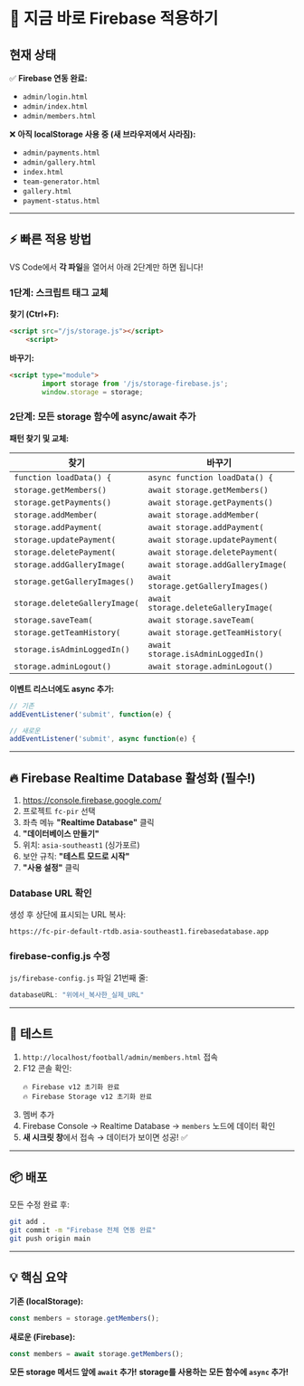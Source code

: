 # 🚀 지금 바로 Firebase 적용하기

## 현재 상태

✅ **Firebase 연동 완료:**
- `admin/login.html`
- `admin/index.html`
- `admin/members.html`

❌ **아직 localStorage 사용 중 (새 브라우저에서 사라짐):**
- `admin/payments.html`
- `admin/gallery.html`
- `index.html`
- `team-generator.html`
- `gallery.html`
- `payment-status.html`

---

## ⚡ 빠른 적용 방법

VS Code에서 **각 파일**을 열어서 아래 2단계만 하면 됩니다!

### 1단계: 스크립트 태그 교체

**찾기 (Ctrl+F):**
```html
<script src="/js/storage.js"></script>
    <script>
```

**바꾸기:**
```html
<script type="module">
        import storage from '/js/storage-firebase.js';
        window.storage = storage;
```

### 2단계: 모든 storage 함수에 async/await 추가

**패턴 찾기 및 교체:**

| 찾기 | 바꾸기 |
|------|--------|
| `function loadData() {` | `async function loadData() {` |
| `storage.getMembers()` | `await storage.getMembers()` |
| `storage.getPayments()` | `await storage.getPayments()` |
| `storage.addMember(` | `await storage.addMember(` |
| `storage.addPayment(` | `await storage.addPayment(` |
| `storage.updatePayment(` | `await storage.updatePayment(` |
| `storage.deletePayment(` | `await storage.deletePayment(` |
| `storage.addGalleryImage(` | `await storage.addGalleryImage(` |
| `storage.getGalleryImages()` | `await storage.getGalleryImages()` |
| `storage.deleteGalleryImage(` | `await storage.deleteGalleryImage(` |
| `storage.saveTeam(` | `await storage.saveTeam(` |
| `storage.getTeamHistory(` | `await storage.getTeamHistory(` |
| `storage.isAdminLoggedIn()` | `await storage.isAdminLoggedIn()` |
| `storage.adminLogout()` | `await storage.adminLogout()` |

**이벤트 리스너에도 async 추가:**
```javascript
// 기존
addEventListener('submit', function(e) {

// 새로운
addEventListener('submit', async function(e) {
```

---

## 🔥 Firebase Realtime Database 활성화 (필수!)

1. https://console.firebase.google.com/
2. 프로젝트 `fc-pir` 선택
3. 좌측 메뉴 **"Realtime Database"** 클릭
4. **"데이터베이스 만들기"**
5. 위치: `asia-southeast1` (싱가포르)
6. 보안 규칙: **"테스트 모드로 시작"**
7. **"사용 설정"** 클릭

### Database URL 확인

생성 후 상단에 표시되는 URL 복사:
```
https://fc-pir-default-rtdb.asia-southeast1.firebasedatabase.app
```

### firebase-config.js 수정

`js/firebase-config.js` 파일 21번째 줄:
```javascript
databaseURL: "위에서_복사한_실제_URL"
```

---

## 🧪 테스트

1. `http://localhost/football/admin/members.html` 접속
2. F12 콘솔 확인:
   ```
   🔥 Firebase v12 초기화 완료
   🔥 Firebase Storage v12 초기화 완료
   ```
3. 멤버 추가
4. Firebase Console → Realtime Database → `members` 노드에 데이터 확인
5. **새 시크릿 창**에서 접속 → 데이터가 보이면 성공! ✅

---

## 📦 배포

모든 수정 완료 후:
```bash
git add .
git commit -m "Firebase 전체 연동 완료"
git push origin main
```

---

## 💡 핵심 요약

**기존 (localStorage):**
```javascript
const members = storage.getMembers();
```

**새로운 (Firebase):**
```javascript
const members = await storage.getMembers();
```

**모든 storage 메서드 앞에 `await` 추가!**
**storage를 사용하는 모든 함수에 `async` 추가!**
